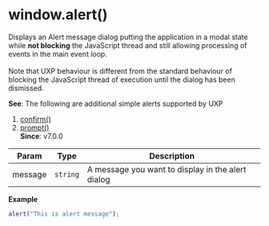 
<a name="alert" id="alert"></a>

# window.alert()
Displays an Alert message dialog putting the application in a modal state while <b>not blocking</b> the JavaScript thread and still allowing processing of events in the main event loop.
<br></br> Note that UXP behaviour is different from the standard behaviour of blocking the JavaScript thread of execution until the dialog has been dismissed.

**See**: The following are additional simple alerts supported by UXP
1. [confirm()](./confirm.md)
2. [prompt()](./prompt.md)  
**Since**: v7.0.0  

| Param | Type | Description |
| --- | --- | --- |
| message | `string` | A message you want to display in the alert dialog |

**Example**  
```js
alert("This is alert message");
```

